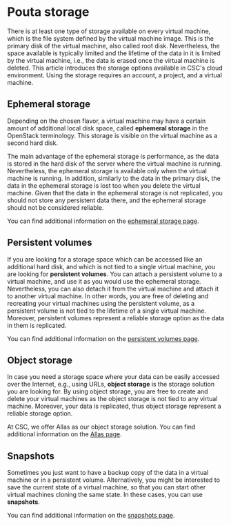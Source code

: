 # Pouta storage

There is at least one type of storage available on every virtual machine, which is the file system defined by the virtual machine image.
This is the primary disk of the virtual machine, also called root disk.
Nevertheless, the space available is typically limited and the lifetime of the data in it is limited by the virtual machine, i.e., the data is erased once the virtual machine is deleted.
This article introduces the storage options available in CSC's cloud environment.
Using the storage requires an account, a project, and a virtual machine.


## Ephemeral storage
Depending on the chosen flavor, a virtual machine may have a certain amount of additional local disk space, called **ephemeral storage** in the OpenStack terminology.
This storage is visible on the virtual machine as a second hard disk.

The main advantage of the ephemeral storage is performance, as the data is stored in the hard disk of the server where the virtual machine is running.
Nevertheless, the ephemeral storage is available only when the virtual machine is running.
In addition, similarly to the data in the primary disk, the data in the ephemeral storage is lost too when you delete the virtual machine.
Given that the data in the ephemeral storage is not replicated, you should not store any persistent data there, and the ephemeral storage should not be considered reliable.

You can find additional information on the [ephemeral storage page](ephemeral-storage.md).

## Persistent volumes

If you are looking for a storage space which can be accessed like an additional hard disk, and which is not tied to a single virtual machine, you are looking for **persistent volumes**.
You can attach a persistent volume to a virtual machine, and use it as you would use the ephemeral storage.
Nevertheless, you can also detach it from the virtual machine and attach it to another virtual machine.
In other words, you are free of deleting and recreating your virtual machines using the persistent volume, as a persistent volume is not tied to the lifetime of a single virtual machine.
Moreover, persistent volumes represent a reliable storage option as the data in them is replicated.

You can find additional information on the [persistent volumes page](persistent-volumes.md).

## Object storage

In case you need a storage space where your data can be easily accessed over the Internet, e.g., using URLs, **object storage** is the storage solution you are looking for.
By using object storage, you are free to create and delete your virtual machines as the object storage is not tied to any virtual machine.
Moreover, your data is replicated, thus object storage represent a reliable storage option.

At CSC, we offer Allas as our object storage solution.
You can find additional information on the [Allas page](../../data/Allas/index.md).

## Snapshots

Sometimes you just want to have a backup copy of the data in a virtual machine or in a persistent volume.
Alternatively, you might be interested to save the current state of a virtual machine, so that you can start other virtual machines cloning the same state.
In these cases, you can use **snapshots**.

You can find additional information on the [snapshots page](snapshots.md).
